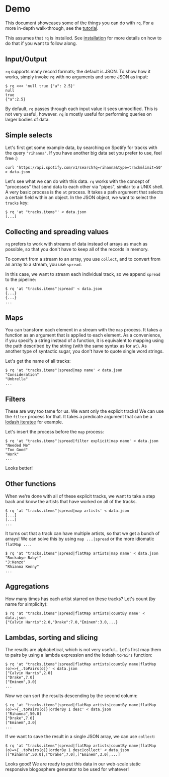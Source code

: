 # Demo

This document showcases some of the things you can do with `rq`.  For
a more in-depth walk-through, see the [tutorial](tutorial.md).

This assumes that `rq` is installed.  See
[installation](installation.md) for more details on how to do that if
you want to follow along.

## Input/Output

`rq` supports many record formats; the default is JSON.  To show how
it works, simply invoke `rq` with no arguments and some JSON as input:

    $ rq <<< 'null true {"a": 2.5}'
    null
    true
    {"a":2.5}

By default, `rq` passes through each input value it sees unmodified.
This is not very useful, however.  `rq` is mostly useful for
performing queries on larger bodies of data.

## Simple selects

Let's first get some example data, by searching on Spotify for tracks
with the query `"rihanna"`.  If you have another big data set you
prefer to use, feel free :)

    curl 'https://api.spotify.com/v1/search?q=rihanna&type=track&limit=50' > data.json

Let's see what we can do with this data.  `rq` works with the concept
of "processes" that send data to each other via "pipes", similar to a
UNIX shell.  A very basic process is the `at` process.  It takes a
path argument that selects a certain field within an object.  In the
JSON object, we want to select the `tracks` key:

    $ rq 'at "tracks.items"' < data.json
    [...]

## Collecting and spreading values

`rq` prefers to work with streams of data instead of arrays as much as
possible, so that you don't have to keep all of the records in memory.

To convert from a stream to an array, you use `collect`, and to convert
from an array to a stream, you use `spread`.

In this case, we want to stream each individual track, so we append `spread`
to the pipeline:

    $ rq 'at "tracks.items"|spread' < data.json
    {...}
    {...}
    ...

## Maps

You can transform each element in a stream with the `map` process. It
takes a function as an argument that is applied to each element.  As a
convenience, if you specify a string instead of a function, it is equivalent
to mapping using the path described by the string (with the same syntax as
for `at`).  As another type of syntactic sugar, you don't have to quote
single word strings.

Let's get the name of all tracks:

    $ rq 'at "tracks.items"|spread|map name' < data.json
    "Consideration"
    "Umbrella"
    ...

## Filters

These are way too tame for us.  We want only the explicit tracks!  We
can use the `filter` process for that.  It takes a predicate argument
that can be a [lodash iteratee][lodash-iteratee] for example.

Let's insert the process before the `map` process:

    $ rq 'at "tracks.items"|spread|filter explicit|map name' < data.json
    "Needed Me"
    "Too Good"
    "Work"
    ...

Looks better!

## Other functions

When we're done with all of these explicit tracks, we want to take a
step back and know the artists that have worked on all of the tracks.

    $ rq 'at "tracks.items"|spread|map artists' < data.json
    [...]
    [...]
    ...

It turns out that a track can have multiple artists, so that we get a
bunch of arrays!  We can solve this by using `map ...|spread` or the
more idiomatic `flatMap ...`.

    $ rq 'at "tracks.items"|spread|flatMap artists|map name' < data.json
    "Rockabye Baby!"
    "J:Kenzo"
    "Rhianna Kenny"
    ...

## Aggregations

How many times has each artist starred on these tracks?  Let's count
(by name for simplicity):

    $ rq 'at "tracks.items"|spread|flatMap artists|countBy name' < data.json
    {"Calvin Harris":2.0,"Drake":7.0,"Eminem":3.0,...}

## Lambdas, sorting and slicing

The results are alphabetical, which is not very useful... Let's first
map them to pairs by using a lambda expression and the lodash
`toPairs` function:

    $ rq 'at "tracks.items"|spread|flatMap artists|countBy name|flatMap (o)=>{_.toPairs(o)}' < data.json
    ["Calvin Harris",2.0]
    ["Drake",7.0]
    ["Eminem",3.0]
    ...

Now we can sort the results descending by the second column:

    $ rq 'at "tracks.items"|spread|flatMap artists|countBy name|flatMap (o)=>{_.toPairs(o)}|orderBy 1 desc' < data.json
    ["Rihanna",50.0]
    ["Drake",7.0]
    ["Eminem",3.0]
    ...

If we want to save the result in a single JSON array, we can use
`collect`:

    $ rq 'at "tracks.items"|spread|flatMap artists|countBy name|flatMap (o)=>{_.toPairs(o)}|orderBy 1 desc|collect' < data.json
    [["Rihanna",50.0],["Drake",7.0],["Eminem",3.0],...]

Looks good!  We are ready to put this data in our web-scale static
responsive blogosphere generator to be used for whatever!

[jsonpath]: http://goessner.net/articles/JsonPath/
[lodash-iteratee]: https://lodash.com/docs#iteratee
